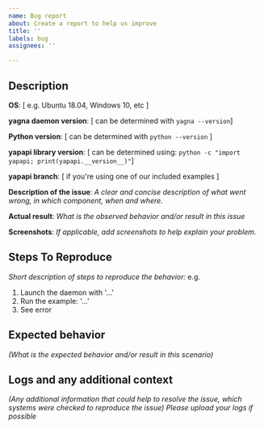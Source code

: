 ```yaml
---
name: Bug report
about: Create a report to help us improve
title: ''
labels: bug
assignees: ''

---
```


## Description
**OS**:
[ e.g. Ubuntu 18.04, Windows 10, etc ]

**yagna daemon version**:
[ can be determined with `yagna --version`]

**Python version**:
[ can be determined with `python --version` ]

**yapapi library version**:
[ can be determined using: `python -c "import yapapi; print(yapapi.__version__)"`]

**yapapi branch**:
[ if you're using one of our included examples ]

**Description of the issue**:
_A clear and concise description of what went wrong, in which component, when and where._

**Actual result**:
_What is the observed behavior and/or result in this issue_

**Screenshots**:
_If applicable, add screenshots to help explain your problem._

## Steps To Reproduce
_Short description of steps to reproduce the behavior:_
e.g.
1. Launch the daemon with '...'
2. Run the example: '...'
3. See error

## Expected behavior
_(What is the expected behavior and/or result in this scenario)_

## Logs and any additional context
_(Any additional information that could help to resolve the issue, which systems were checked to reproduce the issue)_
_Please upload your logs if possible_
